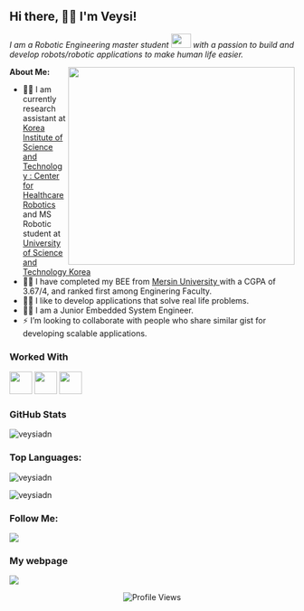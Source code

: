 ## Hi there, 🙋‍♂️ I'm Veysi!

<p>
 <em>
    I am a Robotic Engineering master student <img src="https://raw.githubusercontent.com/TheDudeThatCode/TheDudeThatCode/master/Assets/Developer.gif" width=35 height=25> with a passion to build and develop robots/robotic applications to make human life easier. 
 </em>
  </p>
  
  <img height="350" width="400" align="right" src="https://cdn.dribbble.com/users/926537/screenshots/4502924/python-2.gif" />
<b>About Me:</b>

- 👨‍🎓 I am currently research assistant at  <a href="https://www.medibot.kist.re.kr/">Korea Institute of Science and Technology : Center for Healthcare Robotics </a> and MS Robotic student at <a href="https://www.ust.ac.kr/eng.do">University of Science and Technology Korea </a>
  <!--Add grad pic-->
- 👨‍🎓 I have completed my BEE from <a href="https://www.mersin.edu.tr/">Mersin University </a> with a CGPA of 3.67/4, and ranked first among Enginering Faculty.
- 👨‍💻 I like to develop applications that solve real life problems. 
- 👨‍💻 I am a Junior Embedded System Engineer.
- ⚡  I’m looking to collaborate  with people who share similar gist for developing scalable applications.
<!--
- 💻 I have worked as a ...... at <a href=".......">...... ......</a> and as a ........at <a href="..........."> ......</a>
- 💼 I have designed ...... for <a href="......">......</a>
- 👨‍💻 I have designed ......  for .......
- 😄 I actively conduct ...... ...... and ...... in my college.
-->

### Worked With

<p>
 <!--C++-->
<code><img height="40" src="https://img.shields.io/badge/c++%20-%2300599C.svg?&style=for-the-badge&logo=c%2B%2B&logoColor=white" /></code>
<!--C-->
<code><img height="40" src="https://img.shields.io/badge/c%20-%2300599C.svg?&style=for-the-badge&logo=c&logoColor=white" /></code>
<!--Python-->
<code><img height="40" src="https://img.shields.io/badge/python-%233776AB.svg?&style=flat-square&logo=python&logoColor=white" /></code>


### GitHub Stats
<img align="center" src="https://github-readme-stats.vercel.app/api?username=veysiadn&show_icons=true&title_color=ffc857&icon_color=8ac926&text_color=daf7dc&bg_color=151515&count_private=true&include_all_commits=true" alt="veysiadn" /></p>

 ### Top Languages: 
<p><img align="center" src="https://github-readme-stats-aj8vj7k8x.vercel.app/api/top-langs/?username=veysiadn&layout=compact&title_color=ffc857&icon_color=8ac926&text_color=daf7dc&bg_color=151515&card_width=400" alt="veysiadn" /></p>
 
<p><img align="center" src="https://github-readme-streak-stats.herokuapp.com/?user=veysiadn&" alt="veysiadn" /></p>

### Follow Me:
<p>
<a href="https://www.linkedin.com/in/veysiadn/"><img src="https://img.shields.io/badge/linkedin-%230077B5.svg?&style=for-the-badge&logo=linkedin&logoColor=white" /></a>
 </p>
 
### My webpage
 <p>
<a href="https://veysiadn.github.io/"><img src="https://raw.githubusercontent.com/veysiadn/veysiadn.github.io/gh-pages/public/favicon.ico" /></a>
 </p>



 <p align="center"> <img src="https://komarev.com/ghpvc/?username=veysiadn&label=Views&color=blue&style=plastic" alt="Profile Views" /> </p>

 


<!-- - 💬 Ask me about ...- 📫 How to reach me: ...- 😄 Pronouns: ... - ⚡ Fun fact: ... -->
<!-- -->



<!--
### Hi there 👋
**veysiadn/veysiadn** is a ✨ _special_ ✨ repository because its `README.md` (this file) appears on your GitHub profile.

Here are some ideas to get you started:

- 🔭 I’m currently working on ...
- 🌱 I’m currently learning ...
- 👯 I’m looking to collaborate on ...
- 🤔 I’m looking for help with ...
- 💬 Ask me about ...
- 📫 How to reach me: ...
- 😄 Pronouns: ...
- ⚡ Fun fact: ...
-->


